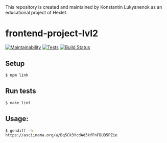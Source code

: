 ##
This repository is created and maintained by Konstantin Lukyanenok as an educational project of Hexlet.

##

# frontend-project-lvl2

[![Maintainability](https://api.codeclimate.com/v1/badges/c32352d72d36e174a2e2/maintainability)](https://codeclimate.com/github/loukianen/frontend-project-lvl2/maintainability)
[![Tests](https://api.codeclimate.com/v1/badges/c32352d72d36e174a2e2/test_coverage)](https://api.codeclimate.com/v1/badges/c32352d72d36e174a2e2/test_coverage)
[![Build Status](https://travis-ci.org/loukianen/frontend-project-lvl2.svg?branch=master)](https://travis-ci.org/loukianen/frontend-project-lvl2)

## Setup
```sh
$ npm link

```
## Run tests
```sh
$ make lint
```
## Usage:
```sh
$ gendiff -h
https://asciinema.org/a/Bq5Ck3YcdAd3kfFnFBUD5PZie
```